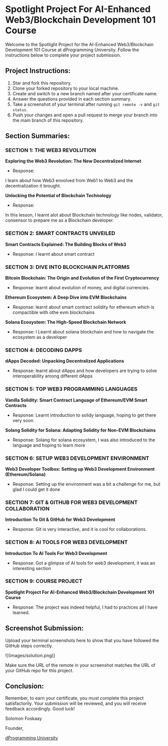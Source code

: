 # Spotlight Project For AI-Enhanced Web3/Blockchain Development 101 Course

Welcome to the Spotlight Project for the AI-Enhanced Web3/Blockchain Development 101 Course at dProgramming University. Follow the instructions below to complete your project submission.

## Project Instructions:

1. Star and fork this repository.
2. Clone your forked repository to your local machine.
3. Create and switch to a new branch named after your certificate name.
4. Answer the questions provided in each section summary.
5. Take a screenshot of your terminal after running `git remote -v` and `git status`.
6. Push your changes and open a pull request to merge your branch into the main branch of this repository.

## Section Summaries:

### SECTION 1: THE WEB3 REVOLUTION

**Exploring the Web3 Revolution: The New Decentralized Internet**

-   Response:

I learn about how Web3 envolved from Web1 to Web3 and the decentralization it brought.

**Unlocking the Potential of Blockchain Technology**

-   Response:

In this lesson, I learnt alot about Blockchain technology like nodes, validator, consensor to prepare me as a Blockchain developer.

### SECTION 2: SMART CONTRACTS UNVEILED

**Smart Contracts Explained: The Building Blocks of Web3**

-   Response:
    I learnt about smart contract

### SECTION 3: DIVE INTO BLOCKCHAIN PLATFORMS

**Bitcoin Blockchain: The Origin and Evolution of the First Cryptocurrency**

-   Response: learnt about evolution of money, and digital currencies.

**Ethereum Ecosystem: A Deep Dive into EVM Blockchains**

-   Response:
    learnt about smart contract solidity for ethereum which is compactible with othe evm blockchains

**Solana Ecosystem: The High-Speed Blockchain Network**

-   Response:
    I Learnt about solana blockchain and how to navigate the ecosystem as a developer

### SECTION 4: DECODING DAPPS

**dApps Decoded: Unpacking Decentralized Applications**

-   Response:
    learnt about dApps and how developers are trying to solve interoperability among different dApps

### SECTION 5: TOP WEB3 PROGRAMMING LANGUAGES

**Vanilla Solidity: Smart Contract Language of Ethereum/EVM Smart Contracts**

-   Response:
    Learnt introduction to solidy language, hoping to get there very soon

**Solang Solidity for Solana: Adapting Solidity for Non-EVM Blockchains**

-   Response:
    Solang for solana ecosystem, I was also introduced to the language and hoping to learn more

### SECTION 6: SETUP WEB3 DEVELOPMENT ENVIRONMENT

**Web3 Developer Toolbox: Setting up Web3 Development Environment (Ethereum/Solana)**

-   Response:
    Setting up the environment was a bit a challenge for me, but glad I could get it done

### SECTION 7: GIT & GITHUB FOR WEB3 DEVELOPMENT COLLABORATION

**Introduction To Git & GitHub for Web3 Development**

-   Response:
    Git is very interactive, and it is cool for collaborations.

### SECTION 8: AI TOOLS FOR WEB3 DEVELOPMENT

**Introduction To AI Tools For Web3 Development**

-   Response:
    Got a glimpse of AI tools for web3 development, it was an interesting section

### SECTION 9: COURSE PROJECT

**Spotlight Project For AI-Enhanced Web3/Blockchain Development 101 Course**

-   Response: The project was indeed helpful, I had to practices all I have learned.

## Screenshot Submission:

Upload your terminal screenshots here to show that you have followed the GitHub steps correctly.

![(images/solution.png)]

Make sure the URL of the remote in your screenshot matches the URL of your GitHub repo for this project.

## Conclusion:

Remember, to earn your certificate, you must complete this project satisfactorily. Your submission will be reviewed, and you will receive feedback accordingly. Good luck!

Solomon Foskaay

Founder,

[dProgramming University](https://dProgrammingUniversity.com)

